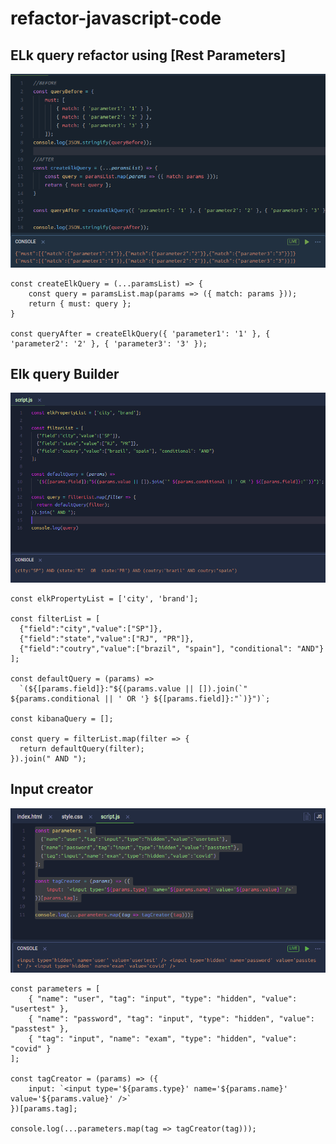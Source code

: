 # refactor-javascript-code

## ELk query refactor using [Rest Parameters]
![Elk Query Refactor](https://github.com/mikemajesty/refactor-javascript-code/blob/main/img/restParameters/elkQuery.png?raw=true)

```
const createElkQuery = (...paramsList) => {
    const query = paramsList.map(params => ({ match: params }));
    return { must: query };
}

const queryAfter = createElkQuery({ 'parameter1': '1' }, { 'parameter2': '2' }, { 'parameter3': '3' });
```

## Elk query Builder
![Elk Query Builder](https://github.com/mikemajesty/refactor-javascript-code/blob/main/img/elkQueryBuilder/queryBuilderKibana.png?raw=true)

```
const elkPropertyList = ['city', 'brand'];

const filterList = [
  {"field":"city","value":["SP"]},
  {"field":"state","value":["RJ", "PR"]},
  {"field":"coutry","value":["brazil", "spain"], "conditional": "AND"}
];

const defaultQuery = (params) =>
  `(${[params.field]}:"${(params.value || []).join(`" ${params.conditional || ' OR '} ${[params.field]}:"`)}")`;

const kibanaQuery = [];

const query = filterList.map(filter => {
  return defaultQuery(filter);
}).join(" AND ");
```

## Input creator
![Elk Query Builder](https://github.com/mikemajesty/refactor-javascript-code/blob/main/img/inputCreator/inputCreator.png?raw=true)

```
const parameters = [
    { "name": "user", "tag": "input", "type": "hidden", "value": "usertest" },
    { "name": "password", "tag": "input", "type": "hidden", "value": "passtest" },
    { "tag": "input", "name": "exam", "type": "hidden", "value": "covid" }
];

const tagCreator = (params) => ({
    input: `<input type='${params.type}' name='${params.name}' value='${params.value}' />`
})[params.tag];

console.log(...parameters.map(tag => tagCreator(tag)));
```